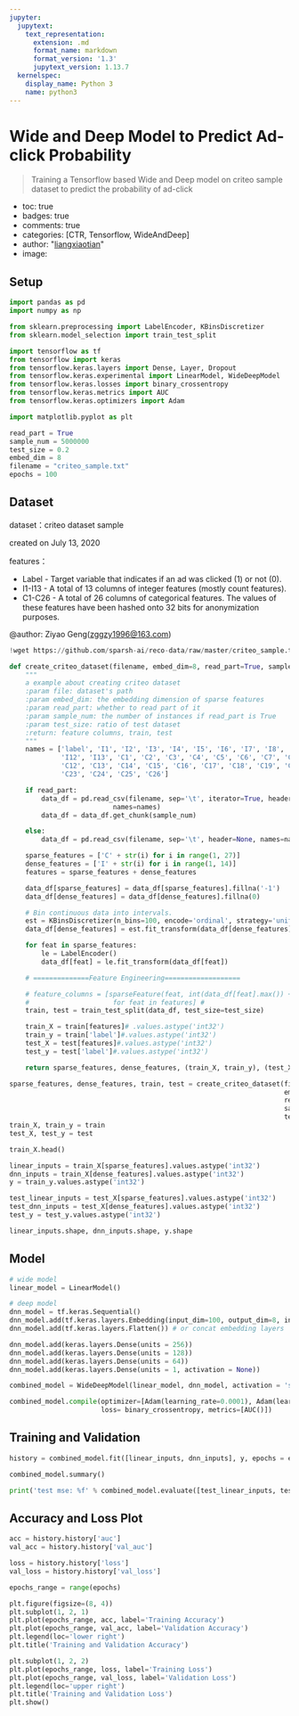 ```yaml
---
jupyter:
  jupytext:
    text_representation:
      extension: .md
      format_name: markdown
      format_version: '1.3'
      jupytext_version: 1.13.7
  kernelspec:
    display_name: Python 3
    name: python3
---
```


<!-- #region id="BU7SonF1LSiN" -->
# Wide and Deep Model to Predict Ad-click Probability
> Training a Tensorflow based Wide and Deep model on criteo sample dataset to predict the probability of ad-click

- toc: true
- badges: true
- comments: true
- categories: [CTR, Tensorflow, WideAndDeep]
- author: "<a href='https://github.com/liangxiaotian/Recommender-Systems'>liangxiaotian</a>"
- image:
<!-- #endregion -->

<!-- #region id="cD5fspXYL4tG" -->
## Setup
<!-- #endregion -->

```python id="2FdncIZeIX2v"
import pandas as pd
import numpy as np

from sklearn.preprocessing import LabelEncoder, KBinsDiscretizer
from sklearn.model_selection import train_test_split

import tensorflow as tf
from tensorflow import keras
from tensorflow.keras.layers import Dense, Layer, Dropout
from tensorflow.keras.experimental import LinearModel, WideDeepModel
from tensorflow.keras.losses import binary_crossentropy
from tensorflow.keras.metrics import AUC
from tensorflow.keras.optimizers import Adam

import matplotlib.pyplot as plt
```

```python id="0Ab8oZRiI_GG"
read_part = True
sample_num = 5000000
test_size = 0.2
embed_dim = 8
filename = "criteo_sample.txt"
epochs = 100
```

<!-- #region id="ew0o6Y7xIhg2" -->
## Dataset
<!-- #endregion -->

<!-- #region id="XS4p5eO-In-f" -->
dataset：criteo dataset sample

created on July 13, 2020

features：
- Label - Target variable that indicates if an ad was clicked (1) or not (0).
- I1-I13 - A total of 13 columns of integer features (mostly count features).
- C1-C26 - A total of 26 columns of categorical features.
The values of these features have been hashed onto 32 bits for anonymization purposes.

@author: Ziyao Geng(zggzy1996@163.com)
<!-- #endregion -->

```python id="bw60AdksHx4h"
!wget https://github.com/sparsh-ai/reco-data/raw/master/criteo_sample.txt
```

```python id="NJloFqZXIZbb"
def create_criteo_dataset(filename, embed_dim=8, read_part=True, sample_num=100000, test_size=0.2):
    """
    a example about creating criteo dataset
    :param file: dataset's path
    :param embed_dim: the embedding dimension of sparse features
    :param read_part: whether to read part of it
    :param sample_num: the number of instances if read_part is True
    :param test_size: ratio of test dataset
    :return: feature columns, train, test
    """
    names = ['label', 'I1', 'I2', 'I3', 'I4', 'I5', 'I6', 'I7', 'I8', 'I9', 'I10', 'I11',
             'I12', 'I13', 'C1', 'C2', 'C3', 'C4', 'C5', 'C6', 'C7', 'C8', 'C9', 'C10', 'C11',
             'C12', 'C13', 'C14', 'C15', 'C16', 'C17', 'C18', 'C19', 'C20', 'C21', 'C22',
             'C23', 'C24', 'C25', 'C26']

    if read_part:
        data_df = pd.read_csv(filename, sep='\t', iterator=True, header=None,
                          names=names)
        data_df = data_df.get_chunk(sample_num)

    else:
        data_df = pd.read_csv(filename, sep='\t', header=None, names=names)

    sparse_features = ['C' + str(i) for i in range(1, 27)] 
    dense_features = ['I' + str(i) for i in range(1, 14)]
    features = sparse_features + dense_features

    data_df[sparse_features] = data_df[sparse_features].fillna('-1')
    data_df[dense_features] = data_df[dense_features].fillna(0)

    # Bin continuous data into intervals.
    est = KBinsDiscretizer(n_bins=100, encode='ordinal', strategy='uniform')
    data_df[dense_features] = est.fit_transform(data_df[dense_features])

    for feat in sparse_features:
        le = LabelEncoder()
        data_df[feat] = le.fit_transform(data_df[feat])

    # ==============Feature Engineering===================

    # feature_columns = [sparseFeature(feat, int(data_df[feat].max()) + 1, embed_dim=embed_dim)
    #                     for feat in features] # 
    train, test = train_test_split(data_df, test_size=test_size)

    train_X = train[features]# .values.astype('int32')
    train_y = train['label']#.values.astype('int32')
    test_X = test[features]#.values.astype('int32')
    test_y = test['label']#.values.astype('int32')

    return sparse_features, dense_features, (train_X, train_y), (test_X, test_y)
```

```python id="3aXB7_0BI89l"
sparse_features, dense_features, train, test = create_criteo_dataset(filename=filename,
                                                                     embed_dim=embed_dim,
                                                                     read_part=read_part,
                                                                     sample_num=sample_num,
                                                                     test_size=test_size)
train_X, train_y = train
test_X, test_y = test
```

```python colab={"base_uri": "https://localhost:8080/", "height": 224} id="uOTudPleJmhE" outputId="301f78ab-39c0-4e73-94bd-a16ad512c6a2"
train_X.head()
```

```python id="RNyC87nCJm--"
linear_inputs = train_X[sparse_features].values.astype('int32')
dnn_inputs = train_X[dense_features].values.astype('int32')
y = train_y.values.astype('int32')
```

```python id="s76dajzpKclB"
test_linear_inputs = test_X[sparse_features].values.astype('int32')
test_dnn_inputs = test_X[dense_features].values.astype('int32')
test_y = test_y.values.astype('int32')
```

```python colab={"base_uri": "https://localhost:8080/"} id="zKxOHatoKd2l" outputId="09619459-4fab-4ccc-8fb3-7cb9b401f0d6"
linear_inputs.shape, dnn_inputs.shape, y.shape
```

<!-- #region id="g4IOicUwKhtM" -->
## Model
<!-- #endregion -->

<!-- #region id="4bkDtmcPKr6v" -->
<!-- #endregion -->

```python id="5PJ1XFx-KeOS"
# wide model
linear_model = LinearModel()
```

```python id="6RSUJtHqKuPA"
# deep model
dnn_model = tf.keras.Sequential()
dnn_model.add(tf.keras.layers.Embedding(input_dim=100, output_dim=8, input_length=len(dense_features)))
dnn_model.add(tf.keras.layers.Flatten()) # or concat embedding layers
```

```python id="2uEXtUc-Kxto"
dnn_model.add(keras.layers.Dense(units = 256))
dnn_model.add(keras.layers.Dense(units = 128))
dnn_model.add(keras.layers.Dense(units = 64))
dnn_model.add(keras.layers.Dense(units = 1, activation = None))
```

```python id="fskWfJBuKzfp"
combined_model = WideDeepModel(linear_model, dnn_model, activation = 'sigmoid')
```

```python id="ZEkxlUhfK128"
combined_model.compile(optimizer=[Adam(learning_rate=0.0001), Adam(learning_rate=0.0001)], 
                       loss= binary_crossentropy, metrics=[AUC()])
```

<!-- #region id="bfyTcZlYL-gf" -->
## Training and Validation
<!-- #endregion -->

```python colab={"base_uri": "https://localhost:8080/"} id="x3npKwjlK7tx" outputId="df26e341-d853-410c-ae91-76013657acfa"
history = combined_model.fit([linear_inputs, dnn_inputs], y, epochs = epochs, batch_size = 4096, validation_split = 0.1)
```

```python colab={"base_uri": "https://localhost:8080/"} id="k9M2MrvuLEpL" outputId="7e40cc6f-ba68-4dfb-a964-7d7d7a8e628c"
combined_model.summary()
```

```python colab={"base_uri": "https://localhost:8080/"} id="JHk2FnEQLF8E" outputId="bdcd90cc-1e8d-4e0b-b28e-caad28b8aa88"
print('test mse: %f' % combined_model.evaluate([test_linear_inputs, test_dnn_inputs], test_y, batch_size=32)[1])
```

<!-- #region id="xTekPIauMBbd" -->
## Accuracy and Loss Plot
<!-- #endregion -->

```python colab={"base_uri": "https://localhost:8080/", "height": 281} id="g9H2YcOYLHp6" outputId="7aed8b49-092b-4fb9-817d-0f4ad5e94bfa"
acc = history.history['auc']
val_acc = history.history['val_auc']

loss = history.history['loss']
val_loss = history.history['val_loss']

epochs_range = range(epochs)

plt.figure(figsize=(8, 4))
plt.subplot(1, 2, 1)
plt.plot(epochs_range, acc, label='Training Accuracy')
plt.plot(epochs_range, val_acc, label='Validation Accuracy')
plt.legend(loc='lower right')
plt.title('Training and Validation Accuracy')

plt.subplot(1, 2, 2)
plt.plot(epochs_range, loss, label='Training Loss')
plt.plot(epochs_range, val_loss, label='Validation Loss')
plt.legend(loc='upper right')
plt.title('Training and Validation Loss')
plt.show()
```
